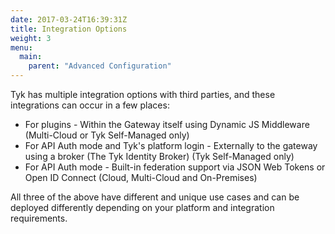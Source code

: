 ```yaml
---
date: 2017-03-24T16:39:31Z
title: Integration Options
weight: 3
menu:
  main:
    parent: "Advanced Configuration"
---
```


Tyk has multiple integration options with third parties, and these integrations can occur in a few places:

- For plugins - Within the Gateway itself using Dynamic JS Middleware (Multi-Cloud or Tyk Self-Managed only)
- For API Auth mode and Tyk's platform login - Externally to the gateway using a broker (The Tyk Identity Broker) (Tyk Self-Managed only)
- For API Auth mode - Built-in federation support via JSON Web Tokens or Open ID Connect (Cloud, Multi-Cloud and On-Premises)

All three of the above have different and unique use cases and can be deployed differently depending on your platform and integration requirements.
